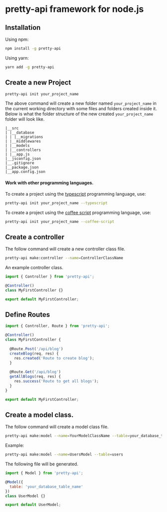 # pretty-api framework for node.js

## Installation
Using npm:
```bash
npm install -g pretty-api
```

Using yarn:
```bash
yarn add -g pretty-api
```


## Create a new Project
```bash
pretty-api init your_project_name
```

The above command will create a new folder named `your_project_name` in the current working directory with some files and folders created inside it. Below is what the folder structure of the new created `your_project_name` folder will look like.

```text
|__src
| |__database
| | |__migrations
| |__middlewares
| |__models
| |__controllers
| |__app.js
|__jsconfig.json
|__.gitignore
|__package.json
|__app.config.json
```

#### Work with other programming languages.
To create a project using the [typescript](https://www.typescriptlang.org/) programming language, use:  
```bash
pretty-api init your_project_name --typescript
```

To create a project using the [coffee script](https://coffeescript.org/) programming language, use:  
```bash
pretty-api init your_project_name --coffee-script
```

## Create a controller
The follow command will create a new controller class file.

```bash
pretty-api make:controller --name=ControllerClassName
```

An example controller class.
```javascript
import { Controller } from 'pretty-api';

@Controller()
class MyFirstController {}

export default MyFirstController;
```


## Define Routes
```javascript
import { Controller, Route } from 'pretty-api';

@Controller()
class MyFirstController {
  
  @Route.Post('/api/blog')
  createBlog(req, res) {
    res.created('Route to create blog');
  }
  
  @Route.Get('/api/blog')
  getAllBlogs(req, res) {
    res.success('Route to get all blogs');
  }
}

export default MyFirstController;
```


## Create a model class.
The follow command will create a model class file.

```bash
pretty-api make:model --name=YourModelClassName --table=your_database_table_name
```

Example:

```bash
pretty-api make:model --name=UsersModel --table=users
```

The following file will be generated.
```javascript
import { Model } from 'pretty-api';

@Model({
  table: 'your_database_table_name'
})
class UserModel {}

export default UserModel;
```
